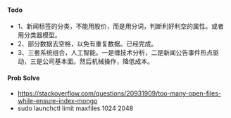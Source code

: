 #### Todo
*   1、新闻标签的分类，不能用股价，而是用分词，判断利好利空的属性。或者用分类器模型。
*   2、部分数据去空格，以免有重复数据。已经完成。
*   3、三套系统组合，人工智能。一是缠技术分析，二是新闻公告事件热点驱动，三是公司基本面。然后机械操作，降低成本。

#### Prob Solve
*   https://stackoverflow.com/questions/20931909/too-many-open-files-while-ensure-index-mongo
*   sudo launchctl limit maxfiles 1024 2048